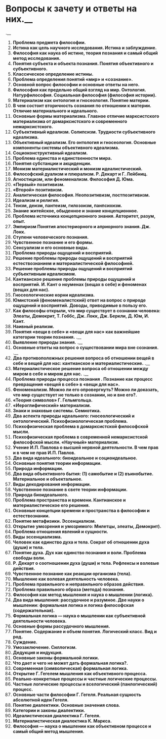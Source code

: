 # Вопросы к зачету и ответы на них.__
.__
1. __Проблема предмета философии.__
2. __Истина как цель научного исследования. Истина и заблуждение.__
3. __Философия как наука об истине, теория познания и самый общий метод исследования.__
4. __Понятия субъекта и объекта познания. Понятия объективного и субъективного.__
5. __Классическое определение истины.__
6. __Проблема определения понятий «мир» и «сознание».__
7. __Основной вопрос философии и основные ответы на него.__
8. __Философия как предельно общий взгляд на мир. Онтология. Натурфилософия. Социальная философия (философия истории).__
9. __Материализм как онтология и гносеология. Понятие материи.__
10. __В чем состоит вторичность сознания по отношении к материи. Отличие материального и идеального.__
11. __Основные формы материализма. Главное отличие марксистcкого материализма от домарксистского и современного немарксистского.__
12. __Субъективный идеализм. Солипсизм. Трудности субъективного идеализма.__
13. __Объективный идеализм. Его онтология и гносеология. Основные компоненты системы объективного идеализма.__
14. __Социоконструктивный идеализм.__
15. __Проблема единства и единственности мира.__
16. __Понятия субстанции и акциденции.__
17. __Монизм материалистический и монизм идеалистический.__
18. __Философский дуализм и плюрализм. Р. Декарт и Г. Лейбниц.__
19. __Агностицизм, или феноменализм. Философия Д. Юма.__
20. __«Первый» позитивизм.__
21. __«Второй» позитивизм.__
22. __Аналитическая философия. Неопозитивизм, постпозитивизм.__
23. __Идеализм и религия.__
24. __Теизм, деизм, пантеизм, гилозоизм, панпсихизм.__
25. __Знание житейское, обыденное и знание концепционное.__
26. __Проблема источника концепционного знания. Авторитет, разум, опыт.__
27. __Эмпиризм Понятия апостериорного и априорного знания. Дж. Локк.__
28. __Ступени человеческого познания.__
29. __Чувственное познание и его формы.__
30. __Сенсуализм и его основные виды.__
31. __Проблема природы ощущений и восприятий.__
32. __Решение проблемы природы ощущений и восприятий естествознанием и материалистической философией.__
33. __Решение проблемы природы ощущений и восприятий субъективным идеализмом.__
34. __Кантианское решение проблемы природы ощущений и восприятий. И. Кант о ноуменах (вещах в себе) и феноменах (вещах для нас).__
35. __Гносеологические корни идеализма.__
36. __Юмистский (феноменалистский) ответ на вопрос о природе ощущений и восприятий. Доводы, приводимые в пользу его.__
37. __Как философы открыли, что мир существует в сознании человека: Элеаты, Демокрит, Т. Гоббс, Дж. Локк, Дж. Беркли, Д. Юм, И. Кант.__
38. __Наивный реализм.__
39. __Понятия «вещи в себе» и «вещи для нас» как важнейшие категории теории познания.__
.__
40. __Выявление природы знания.__
.__
41. __Основные ответы на вопрос о существовании мира вне сознания.__
.__
42. __Два противоположных решения вопроса об отношении вещей в себе и вещей для нас: кантианское и материалистические.__
.__
43. __Материалистическое решение вопроса об отношении между миром в себе и миром для нас.__
.__
44. __Проблема природы процесса познания . Познание как процесс превращения «вещей в себе» в «вещи для нас».__
45. __Феноменализм. Можно ли его опровергнуть? Можно ли доказать, что мир существует не только в сознании, но и вне его?.__
46. __«Теория символов» Г. Гельмгольца.__
47. __«Иероглифический» материализм.__
48. __Знаки и знаковые системы. Семиотика.__
49. __Два аспекта природы идеального: гносеологический и онтологический. Психофизиологическая проблема.__
50. __Психофизическая проблема в домарксистской философской мысли.__
51. __Психофизическая проблема в современной немарксистской философской мысли. «Научный» материализм.__
52. __Учение И.П. Павлова о высшей нервной деятельности. В чем прав и в чем не прав И.П. Павлов.__
53. __Два вида идеального: биоидеальное и социоидеальное.__
54. __Основные понятия теории информации.__
55. __Природа информации.__
56. __Два вида объективного бытия: (1) самобытие и (2) въинобытие. Материальное и объектальное.__
57. __Виды декодирования информации.__
58. __Чувственное познание в свете теории информации.__
59. __Природа биоидеального.__
60. __Проблема пространства и времени. Кантианское и материалистическое его решения.__
61. __Основные концепции времени и пространства в философии и естествознании.__
62. __Понятие метафизики. Эссенциализм.__
63. __Открытие умозрения и умозримого: Милетцы, элеаты, Демокрит).__
64. __Проблема отношения явлений и сущности.__
65. __Виды эссенциализма.__
66. __Человек как единство духа и тела. Сократ об отношении духа (души) и тела.__
67. __Понятие духа. Дух как единство познания и воли. Проблема свободы воли.__
68. __Р. Декарт о соотношении духа (души) и тела. Рефлексы и волевые действия.__
69. __Чувственное познание как реакции организма (тела).__
70. __Мышление как волевая деятельность человека.__
71. __Проблема правильного и неправильного образов действия.__
72. __Проблема правильного образа (метода) познания.__
73. __Философия как метод мышления и наука о мышлении (логика).__
74. __Два вида мышления: рассудочное и разумное. Две науки о мышлении: формальная логика и логика философская (содержательная).__
75. __Формальная логика — наука о мышлении как субъективной деятельности человека.__
76. __Основные формы рассудочного мышления.__
77. __Понятие. Содержание и объем понятия. Логический класс. Вид и род.__
78. __Суждение.__
79. __Умозаключение. Силлогизм.__
80. __Дедукция и индукция.__
81. __Основные законы формальной логики.__
82. __Что дает и чего не может дать формальная логика?.__
83. __Современная (символическая) формальная логика.__
84. __Открытие Г. Гегелем мышления как объективного процесса.__
85. __Реально-конкретные процессы и частные логические процессы.__
86. __Частные логические процессы и вселогический (панлогический) процесс.__
87. __Основные части философии Г. Гегеля. Реальная сущность абсолютной идеи Гегеля.__
88. __Понятие диалектики. Основные значения слова.__
89. __Категории и законы диалектики.__
90. __Идеалистическая диалектика Г. Гегеля.__
91. __Материалистическая диалектика К. Маркса.__
92. __Философия — наука о мышлении как объективном процессе и самый общий метод мышления.__